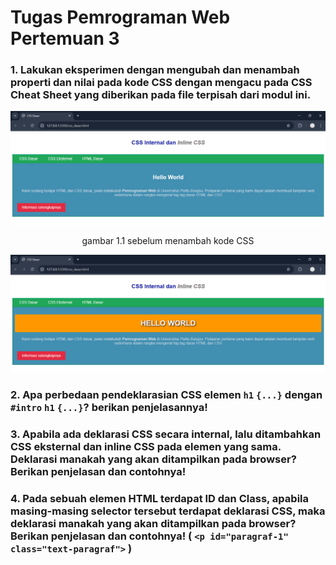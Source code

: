 # Tugas Pemrograman Web Pertemuan 3
### 1. Lakukan eksperimen dengan mengubah dan menambah properti dan nilai pada kode CSS dengan mengacu pada CSS Cheat Sheet yang diberikan pada file terpisah dari modul ini.
![image](ss/4.png)
<center> gambar 1.1 sebelum menambah kode CSS </center>

![image](ss/4a.png)
<h4 align="center"Material Bread</h4>

### 2. Apa perbedaan pendeklarasian CSS elemen `h1` `{...}` dengan `#intro` `h1` `{...}`? berikan penjelasannya!

### 3. Apabila ada deklarasi CSS secara internal, lalu ditambahkan CSS eksternal dan inline CSS pada elemen yang sama. Deklarasi manakah yang akan ditampilkan pada browser? Berikan penjelasan dan contohnya!

### 4. Pada sebuah elemen HTML terdapat ID dan Class, apabila masing-masing selector tersebut terdapat deklarasi CSS, maka deklarasi manakah yang akan ditampilkan pada browser? Berikan penjelasan dan contohnya! ( `<p id="paragraf-1"` `class="text-paragraf">` )
